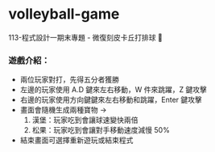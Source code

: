 # volleyball-game

113-程式設計一期末專題 - 微復刻皮卡丘打排球 🏐

### 遊戲介紹：

- 兩位玩家對打，先得五分者獲勝
- 左邊的玩家使用 A.D 鍵來左右移動，W 件來跳躍，Z 鍵攻擊
- 右邊的玩家使用方向鍵鍵來左右移動和跳躍，Enter 鍵攻擊
- 畫面會隨機生成兩種寶物 ->
  1. 漢堡：玩家吃到會讓球速變快兩倍
  2. 松果：玩家吃到會讓對手移動速度減慢 50%
- 結束畫面可選擇重新遊玩或結束程式
